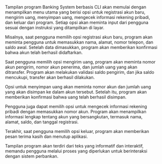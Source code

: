 Tampilan program Banking System berbasis CLI akan memulai dengan menampilkan menu utama yang berisi opsi untuk registrasi akun baru, mengirim uang, menyimpan uang, mengecek informasi rekening pribadi, dan keluar dari program. Setiap opsi akan meminta input dari pengguna sesuai dengan instruksi yang ditampilkan di layar.

Misalnya, saat pengguna memilih opsi registrasi akun baru, program akan meminta pengguna untuk memasukkan nama, alamat, nomor telepon, dan saldo awal. Setelah data dimasukkan, program akan memberikan konfirmasi bahwa akun telah berhasil didaftarkan.

Saat pengguna memilih opsi mengirim uang, program akan meminta nomor akun pengirim, nomor akun penerima, dan jumlah uang yang akan ditransfer. Program akan melakukan validasi saldo pengirim, dan jika saldo mencukupi, transfer akan berhasil dilakukan.

Opsi untuk menyimpan uang akan meminta nomor akun dan jumlah uang yang akan disimpan ke dalam akun tersebut. Setelah itu, program akan memberikan konfirmasi bahwa uang telah berhasil disimpan.

Pengguna juga dapat memilih opsi untuk mengecek informasi rekening pribadi dengan memasukkan nomor akun. Program akan menampilkan informasi lengkap tentang akun yang bersangkutan, termasuk nama, alamat, saldo, dan tanggal registrasi.

Terakhir, saat pengguna memilih opsi keluar, program akan memberikan pesan terima kasih dan menutup aplikasi.

Tampilan program akan terdiri dari teks yang informatif dan interaktif, memandu pengguna melalui proses yang diperlukan untuk berinteraksi dengan sistem perbankan.
